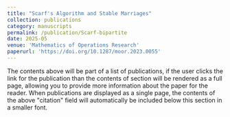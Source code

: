 ```yaml
---
title: "Scarf's Algorithm and Stable Marriages"
collection: publications
category: manuscripts
permalink: /publication/Scarf-bipartite
date: 2025-05
venue: 'Mathematics of Operations Research'
paperurl: 'https://doi.org/10.1287/moor.2023.0055'
---
```

The contents above will be part of a list of publications, if the user clicks the link for the publication than the contents of section will be rendered as a full page, allowing you to provide more information about the paper for the reader. When publications are displayed as a single page, the contents of the above "citation" field will automatically be included below this section in a smaller font.
